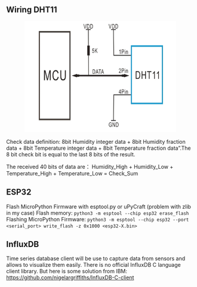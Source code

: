 ## Wiring DHT11
<p align="center"><img width="406" height="298" src="doc/dht11_wiring.png"></p>

Check data definition:
8bit Humidity integer data + 8bit Humidity fraction data + 8bit Temperature integer data + 8bit Temperature fraction data”.The 8 bit check bit is equal to the last 8 bits of the result.

The received 40 bits of data are：
Humidity_High + Humidity_Low + Temperature_High + Temperature_Low = Check_Sum


## ESP32
Flash MicroPython Firmware with esptool.py or uPyCraft (problem with zlib in my case)
Flash memory: `python3 -m esptool --chip esp32 erase_flash`
Flashing MicroPython Firmware: `python3 -m esptool --chip esp32 --port <serial_port> write_flash -z 0x1000 <esp32-X.bin>`

## InfluxDB
Time series database client will be use to capture data from sensors and allows to visualize them easily.
There is no official InfluxDB C language client library. But here is some solution from IBM: https://github.com/nigelargriffiths/InfluxDB-C-client



